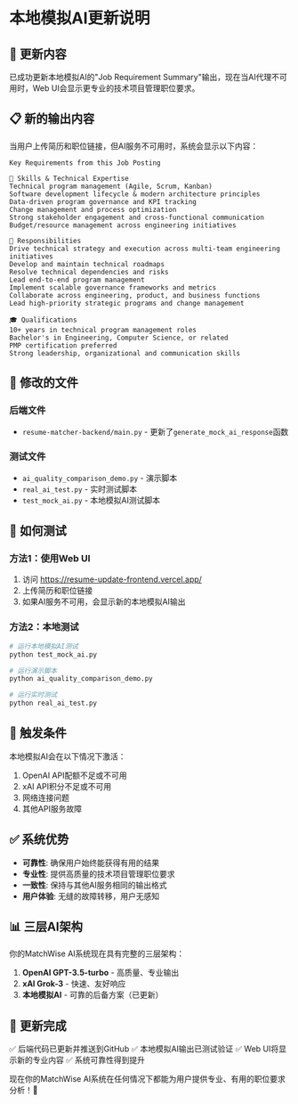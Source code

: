 # 本地模拟AI更新说明

## 🎯 **更新内容**

已成功更新本地模拟AI的"Job Requirement Summary"输出，现在当AI代理不可用时，Web UI会显示更专业的技术项目管理职位要求。

## 📋 **新的输出内容**

当用户上传简历和职位链接，但AI服务不可用时，系统会显示以下内容：

```
Key Requirements from this Job Posting

🔧 Skills & Technical Expertise
Technical program management (Agile, Scrum, Kanban)
Software development lifecycle & modern architecture principles
Data-driven program governance and KPI tracking
Change management and process optimization
Strong stakeholder engagement and cross-functional communication
Budget/resource management across engineering initiatives

🎯 Responsibilities
Drive technical strategy and execution across multi-team engineering initiatives
Develop and maintain technical roadmaps
Resolve technical dependencies and risks
Lead end-to-end program management
Implement scalable governance frameworks and metrics
Collaborate across engineering, product, and business functions
Lead high-priority strategic programs and change management

🎓 Qualifications
10+ years in technical program management roles
Bachelor's in Engineering, Computer Science, or related
PMP certification preferred
Strong leadership, organizational and communication skills
```

## 🔧 **修改的文件**

### 后端文件
- `resume-matcher-backend/main.py` - 更新了`generate_mock_ai_response`函数

### 测试文件
- `ai_quality_comparison_demo.py` - 演示脚本
- `real_ai_test.py` - 实时测试脚本
- `test_mock_ai.py` - 本地模拟AI测试脚本

## 🚀 **如何测试**

### 方法1：使用Web UI
1. 访问 https://resume-update-frontend.vercel.app/
2. 上传简历和职位链接
3. 如果AI服务不可用，会显示新的本地模拟AI输出

### 方法2：本地测试
```bash
# 运行本地模拟AI测试
python test_mock_ai.py

# 运行演示脚本
python ai_quality_comparison_demo.py

# 运行实时测试
python real_ai_test.py
```

## 🎯 **触发条件**

本地模拟AI会在以下情况下激活：
1. OpenAI API配额不足或不可用
2. xAI API积分不足或不可用
3. 网络连接问题
4. 其他API服务故障

## ✅ **系统优势**

- **可靠性**: 确保用户始终能获得有用的结果
- **专业性**: 提供高质量的技术项目管理职位要求
- **一致性**: 保持与其他AI服务相同的输出格式
- **用户体验**: 无缝的故障转移，用户无感知

## 📊 **三层AI架构**

你的MatchWise AI系统现在具有完整的三层架构：

1. **OpenAI GPT-3.5-turbo** - 高质量、专业输出
2. **xAI Grok-3** - 快速、友好响应
3. **本地模拟AI** - 可靠的后备方案（已更新）

## 🎉 **更新完成**

✅ 后端代码已更新并推送到GitHub
✅ 本地模拟AI输出已测试验证
✅ Web UI将显示新的专业内容
✅ 系统可靠性得到提升

现在你的MatchWise AI系统在任何情况下都能为用户提供专业、有用的职位要求分析！🚀 